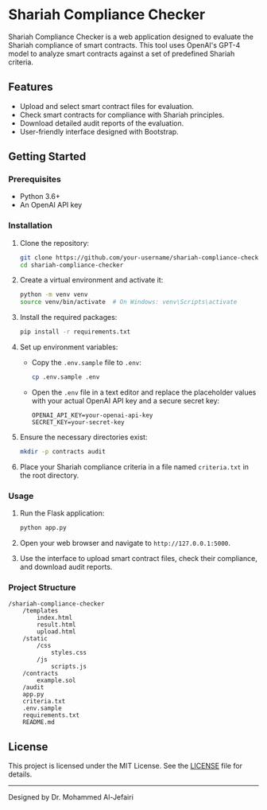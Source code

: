 # Shariah Compliance Checker

Shariah Compliance Checker is a web application designed to evaluate the Shariah compliance of smart contracts. This tool uses OpenAI's GPT-4 model to analyze smart contracts against a set of predefined Shariah criteria.

## Features
- Upload and select smart contract files for evaluation.
- Check smart contracts for compliance with Shariah principles.
- Download detailed audit reports of the evaluation.
- User-friendly interface designed with Bootstrap.

## Getting Started

### Prerequisites
- Python 3.6+
- An OpenAI API key

### Installation

1. Clone the repository:
   ```sh
   git clone https://github.com/your-username/shariah-compliance-checker.git
   cd shariah-compliance-checker
   ```

2. Create a virtual environment and activate it:
   ```sh
   python -m venv venv
   source venv/bin/activate  # On Windows: venv\Scripts\activate
   ```

3. Install the required packages:
   ```sh
   pip install -r requirements.txt
   ```

4. Set up environment variables:
   - Copy the `.env.sample` file to `.env`:
     ```sh
     cp .env.sample .env
     ```

   - Open the `.env` file in a text editor and replace the placeholder values with your actual OpenAI API key and a secure secret key:
     ```plaintext
     OPENAI_API_KEY=your-openai-api-key
     SECRET_KEY=your-secret-key
     ```

5. Ensure the necessary directories exist:
   ```sh
   mkdir -p contracts audit
   ```

6. Place your Shariah compliance criteria in a file named `criteria.txt` in the root directory.

### Usage

1. Run the Flask application:
   ```sh
   python app.py
   ```

2. Open your web browser and navigate to `http://127.0.0.1:5000`.

3. Use the interface to upload smart contract files, check their compliance, and download audit reports.

### Project Structure

```
/shariah-compliance-checker
    /templates
        index.html
        result.html
        upload.html
    /static
        /css
            styles.css
        /js
            scripts.js
    /contracts
        example.sol
    /audit
    app.py
    criteria.txt
    .env.sample
    requirements.txt
    README.md
```

## License

This project is licensed under the MIT License. See the [LICENSE](LICENSE) file for details.

---

Designed by Dr. Mohammed Al-Jefairi
